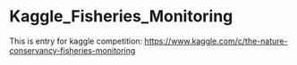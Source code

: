 # Kaggle_Fisheries_Monitoring

This is entry for kaggle competition:  https://www.kaggle.com/c/the-nature-conservancy-fisheries-monitoring
